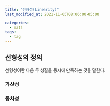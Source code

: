 ```yaml
---
title: "선형성(Linearity)"
last_modified_at: 2021-11-05T08:06:00-05:00

categories:
  - math
tags:
  - tag
---
```


## 선형성의 정의

선형성이란 다음 두 성질을 동시에 만족하는 것을 말한다.

### 가산성

### 동차성 
